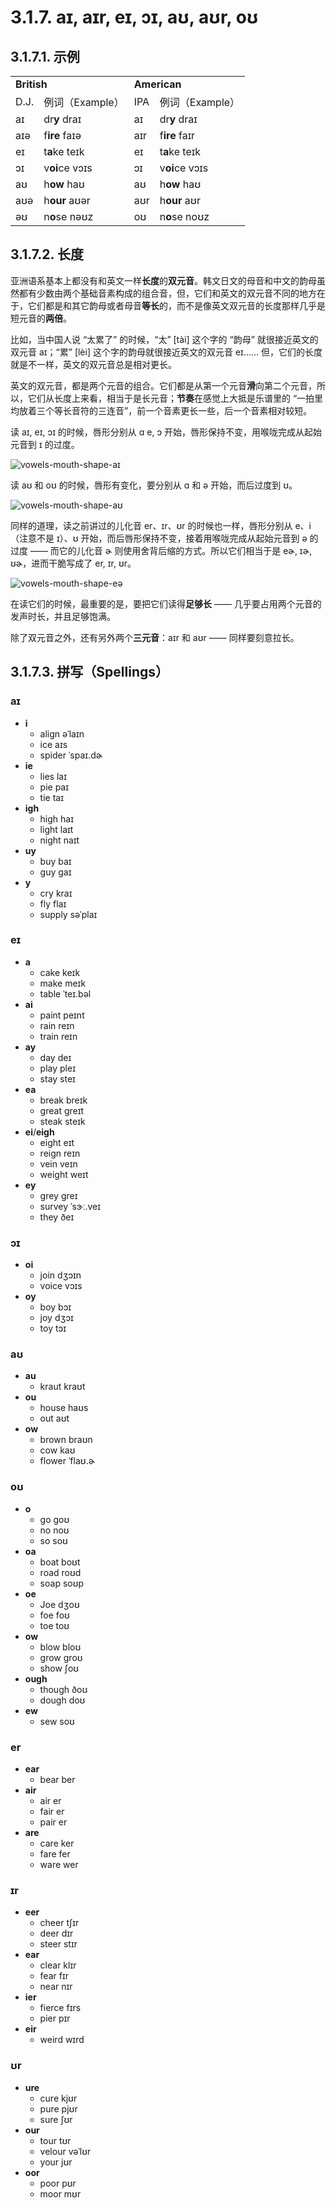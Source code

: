 # 3.1.7. <span class="pho">aɪ, aɪr, eɪ, ɔɪ, aʊ, aʊr, oʊ</span>

## 3.1.7.1. 示例

<table>
<tbody>
<tr>
<td colspan="2"><strong>British</strong></td>
<td colspan="2"><strong>American</strong></td>
</tr>
<tr>
<td>D.J.</td>
<td>例词（Example）</td>
<td>IPA</td>
<td>例词（Example）</td>
</tr>
<tr>
<td><span class="pho">aɪ</span><span class="speak-word-inline" data-audio-uk-male="/audios/uk_phonetics_sound_eye_2023feb.mp3"></span></td>
<td>dr<b>y</b> <span class="pho alt">draɪ</span><span class="speak-word-inline" data-audio-uk-female="/audios/dry-uk-female.mp3" data-audio-uk-male="/audios/dry-uk-male.mp3"></span></td>
<td><span class="pho">aɪ</span><span class="speak-word-inline" data-audio-us-male="/audios/us_phonetics_sound_eye_2023feb.mp3"></span></td>
<td>dr<b>y</b> <span class="pho alt">draɪ</span><span class="speak-word-inline" data-audio-us-female="/audios/dry-us-female.mp3" data-audio-us-male="/audios/dry-us-male.mp3"></span></td>
</tr>
<tr>
<td><span class="pho">aɪə</span><span class="speak-word-inline" data-audio-uk-male="/audios/uk_phonetics_sound_fire_2023feb.mp3"></span></td>
<td>f<b>ire</b> <span class="pho alt">faɪə</span><span class="speak-word-inline" data-audio-uk-female="/audios/fire-uk-female.mp3" data-audio-uk-male="/audios/fire-uk-male.mp3"></span></td>
<td><span class="pho">aɪr</span><span class="speak-word-inline" data-audio-us-male="/audios/us_phonetics_sound_fire_2023feb.mp3"></span></td>
<td>f<b>ire</b> <span class="pho alt">faɪr</span><span class="speak-word-inline" data-audio-us-female="/audios/fire-us-female.mp3" data-audio-us-male="/audios/fire-us-male.mp3"></span></td>
</tr>
<tr>
<td><span class="pho">eɪ</span><span class="speak-word-inline" data-audio-uk-male="/audios/uk_phonetics_sound_day_2023feb_002.mp3"></span></td>
<td>t<b>a</b>ke <span class="pho alt">teɪk</span><span class="speak-word-inline" data-audio-uk-female="/audios/take-uk-female.mp3" data-audio-uk-male="/audios/take-uk-male.mp3"></span></td>
<td><span class="pho">eɪ</span><span class="speak-word-inline" data-audio-us-male="/audios/us_phonetics_sound_day_2023feb_002.mp3"></span></td>
<td>t<b>a</b>ke <span class="pho alt">teɪk</span><span class="speak-word-inline" data-audio-us-female="/audios/take-us-female.mp3" data-audio-us-male="/audios/take-us-male.mp3"></span></td>
</tr>
<tr>
<td><span class="pho">ɔɪ</span><span class="speak-word-inline" data-audio-uk-male="/audios/uk_phonetics_sound_boy_2023feb.mp3"></span></td>
<td>v<b>oi</b>ce <span class="pho alt">vɔɪs</span><span class="speak-word-inline" data-audio-uk-female="/audios/voice-uk-female.mp3" data-audio-uk-male="/audios/voice-uk-male.mp3"></span></td>
<td><span class="pho">ɔɪ</span><span class="speak-word-inline" data-audio-us-male="/audios/us_phonetics_sound_boy_2023feb.mp3"></span></td>
<td>v<b>oi</b>ce <span class="pho alt">vɔɪs</span><span class="speak-word-inline" data-audio-us-female="/audios/voice-us-female.mp3" data-audio-us-male="/audios/voice-us-male.mp3"></span></td>
</tr>
<tr>
<td><span class="pho">aʊ</span><span class="speak-word-inline" data-audio-uk-male="/audios/uk_phonetics_sound_mouth_2023feb.mp3"></span></td>
<td>h<b>ow</b> <span class="pho alt">haʊ</span><span class="speak-word-inline" data-audio-uk-female="/audios/how-uk-female.mp3" data-audio-uk-male="/audios/how-uk-male.mp3"></span></td>
<td><span class="pho">aʊ</span><span class="speak-word-inline" data-audio-us-male="/audios/us_phonetics_sound_mouth_2023feb.mp3"></span></td>
<td>h<b>ow</b> <span class="pho alt">haʊ</span><span class="speak-word-inline" data-audio-us-female="/audios/how-us-female.mp3" data-audio-us-male="/audios/how-us-male.mp3"></span></td>
</tr>
<tr>
<td><span class="pho">aʊə</span><span class="speak-word-inline" data-audio-uk-male="/audios/uk_phonetics_sound_hour_2023feb.mp3"></span></td>
<td>h<b>our</b> <span class="pho alt">aʊər</span><span class="speak-word-inline" data-audio-uk-female="/audios/hour-uk-female.mp3" data-audio-uk-male="/audios/hour-uk-male.mp3"></span></td>
<td><span class="pho">aʊr</span><span class="speak-word-inline" data-audio-us-male="/audios/us_phonetics_sound_hour_2023feb.mp3"></span></td>
<td>h<b>our</b> <span class="pho alt">aʊr</span><span class="speak-word-inline" data-audio-us-female="/audios/hour-us-female.mp3" data-audio-us-male="/audios/hour-us-male.mp3"></span></td>
</tr>
<tr>
<td><span class="pho">əʊ</span><span class="speak-word-inline" data-audio-uk-male="/audios/uk_phonetics_sound_nose_2023feb.mp3"></span></td>
<td>n<b>o</b>se <span class="pho alt">nəʊz</span><span class="speak-word-inline" data-audio-uk-female="/audios/nose-uk-female.mp3" data-audio-uk-male="/audios/nose-uk-male.mp3"></span></td>
<td><span class="pho">oʊ</span><span class="speak-word-inline" data-audio-us-male="/audios/us_phonetics_sound_nose_2023feb.mp3"></span></td>
<td>n<b>o</b>se <span class="pho alt">noʊz</span><span class="speak-word-inline" data-audio-us-female="/audios/nose-us-female.mp3" data-audio-us-male="/audios/nose-us-male.mp3"></span></td>
</tr>
</tbody>
</table>

## 3.1.7.2. 长度

亚洲语系基本上都没有和英文一样**长度**的**双元音**。韩文日文的母音和中文的韵母虽然都有少数由两个基础音素构成的组合音，但，它们和英文的双元音不同的地方在于，它们都是和其它韵母或者母音**等长**的，而不是像英文双元音的长度那样几乎是短元音的**两倍**。

比如，当中国人说 “太累了”<span class="speak-word-inline" data-audio-other="/audios/太累了-zh-cn-male.mp3"></span> 的时候，“太” <span class="pho">[tài]</span> 这个字的 “韵母” 就很接近英文的双元音 <span class="pho">aɪ</span><span class="speak-word-inline" data-audio-us-male="/audios/us_phonetics_sound_eye_2023feb.mp3"></span>；“累” <span class="pho">[lèi]</span> 这个字的韵母就很接近英文的双元音 <span class="pho">eɪ</span><span class="speak-word-inline" data-audio-us-male="/audios/us_phonetics_sound_day_2023feb_002.mp3"></span>…… 但，它们的长度就是不一样，英文的双元音总是相对更长。

英文的双元音，都是两个元音的组合。它们都是从第一个元音**滑**向第二个元音，所以，它们从长度上来看，相当于是长元音；**节奏**在感觉上大抵是乐谱里的 “一拍里均放着三个等长音符的三连音”，前一个音素更长一些，后一个音素相对较短。

读 <span class="pho">aɪ</span><span class="speak-word-inline" data-audio-us-male="/audios/us_phonetics_sound_eye_2023feb.mp3"></span>, <span class="pho">eɪ</span><span class="speak-word-inline" data-audio-us-male="/audios/us_phonetics_sound_day_2023feb_002.mp3"></span>, <span class="pho">ɔɪ</span><span class="speak-word-inline" data-audio-us-male="/audios/us_phonetics_sound_boy_2023feb.mp3"></span> 的时候，唇形分别从 <span class="pho">ɑ</span><span class="speak-word-inline" data-audio-us-male="/audios/us_phonetics_sound_father_2023feb.mp3"></span> <span class="pho">e</span><span class="speak-word-inline" data-audio-us-male="/audios/us_phonetics_sound_head_2023feb.mp3"></span>, <span class="pho">ɔ</span><span class="speak-word-inline" data-audio-us-male="/audios/us_phonetics_sound_horse_2023feb.mp3"></span> 开始，唇形保持不变，用喉咙完成从起始元音到 <span class="pho">ɪ</span><span class="speak-word-inline" data-audio-us-male="/audios/us_phonetics_sound_ship_2023feb.mp3"></span> 的过度。

![vowels-mouth-shape-aɪ](/images/vowels-mouth-shape-aɪ.svg)

读 <span class="pho">aʊ</span><span class="speak-word-inline" data-audio-us-male="/audios/us_phonetics_sound_mouth_2023feb.mp3"></span> 和 <span class="pho">oʊ</span><span class="speak-word-inline" data-audio-us-male="/audios/us_phonetics_sound_nose_2023feb.mp3"></span> 的时候，唇形有变化，要分别从 <span class="pho">ɑ</span><span class="speak-word-inline" data-audio-us-male="/audios/us_phonetics_sound_father_2023feb.mp3"></span> 和 <span class="pho">ə</span><span class="speak-word-inline" data-audio-us-male="/audios/us_phonetics_sound_above_2023feb.mp3"></span> 开始，而后过度到 <span class="pho">ʊ</span><span class="speak-word-inline" data-audio-us-male="/audios/us_phonetics_sound_foot_2023feb.mp3"></span>。

![vowels-mouth-shape-aʊ](/images/vowels-mouth-shape-aʊ.svg)

同样的道理，读之前讲过的儿化音 <span class="pho">er</span><span class="speak-word-inline" data-audio-us-male="/audios/us_phonetics_sound_hair_2023feb.mp3"></span>、<span class="pho">ɪr</span><span class="speak-word-inline" data-audio-us-male="/audios/us_phonetics_sound_ear_2023feb.mp3"></span>、<span class="pho">ʊr</span><span class="speak-word-inline" data-audio-us-male="/audios/us_phonetics_sound_pure_2023feb.mp3"></span> 的时候也一样，唇形分别从 <span class="pho">e</span><span class="speak-word-inline" data-audio-us-male="/audios/us_phonetics_sound_head_2023feb.mp3"></span>、<span class="pho">i</span><span class="speak-word-inline" data-audio-us-male="/audios/us_phonetics_sound_sheep_2023feb.mp3"></span>（注意不是 <span class="pho">ɪ</span>）、<span class="pho">ʊ</span><span class="speak-word-inline" data-audio-us-male="/audios/us_phonetics_sound_foot_2023feb.mp3"></span> 开始，而后唇形保持不变，接着用喉咙完成从起始元音到 <span class="pho">ə</span><span class="speak-word-inline" data-audio-us-male="/audios/us_phonetics_sound_above_2023feb.mp3"></span> 的过度 —— 而它的儿化音 <span class="pho">ɚ</span><span class="speak-word-inline" data-audio-us-male="/audios/us_phonetics_sound_mother_2023feb.mp3"></span> 则使用舍背后缩的方式。所以它们相当于是 <span class="pho">eɚ, ɪɚ, ʊɚ</span>，进而干脆写成了 <span class="pho">er, ɪr, ʊr</span>。

![vowels-mouth-shape-eə](/images/vowels-mouth-shape-eə.svg)

在读它们的时候，最重要的是，要把它们读得**足够长** —— 几乎要占用两个元音的发声时长，并且足够饱满。

除了双元音之外，还有另外两个**三元音**：<span class="pho">aɪr</span><span class="speak-word-inline" data-audio-us-male="/audios/us_phonetics_sound_fire_2023feb.mp3"></span> 和 <span class="pho">aʊr</span><span class="speak-word-inline" data-audio-us-male="/audios/us_phonetics_sound_hour_2023feb.mp3"></span> —— 同样要刻意拉长。

## 3.1.7.3. 拼写（Spellings）

### <span class="pho">aɪ</span>

* **i**
  * align <span class="pho alt">əˈlaɪn</span> <span class="speak-word-inline" data-audio-us-male="/audios/align-us-male.mp3" data-audio-us-female="/audios/align-us-female.mp3"></span>
  * ice <span class="pho alt">aɪs</span> <span class="speak-word-inline" data-audio-us-male="/audios/ice-us-male.mp3" data-audio-us-female="/audios/ice-us-female.mp3"></span>
  * spider <span class="pho alt">ˈspaɪ.dɚ</span> <span class="speak-word-inline" data-audio-us-male="/audios/spider-us-male.mp3" data-audio-us-female="/audios/spider-us-female.mp3"></span>
* **ie**
  * lies <span class="pho alt">laɪ</span> <span class="speak-word-inline" data-audio-us-male="/audios/lies-us-male.mp3" data-audio-us-female="/audios/lies-us-female.mp3"></span>
  * pie <span class="pho alt">paɪ</span> <span class="speak-word-inline" data-audio-us-male="/audios/pie-us-male.mp3" data-audio-us-female="/audios/pie-us-female.mp3"></span>
  * tie <span class="pho alt">taɪ</span> <span class="speak-word-inline" data-audio-us-male="/audios/tie-us-male.mp3" data-audio-us-female="/audios/tie-us-female.mp3"></span>
* **igh**
  * high <span class="pho alt">haɪ</span> <span class="speak-word-inline" data-audio-us-male="/audios/high-us-male.mp3" data-audio-us-female="/audios/high-us-female.mp3"></span>
  * light <span class="pho alt">laɪt</span> <span class="speak-word-inline" data-audio-us-male="/audios/light-us-male.mp3" data-audio-us-female="/audios/light-us-female.mp3"></span>
  * night <span class="pho alt">naɪt</span> <span class="speak-word-inline" data-audio-us-male="/audios/night-us-male.mp3" data-audio-us-female="/audios/night-us-female.mp3"></span>
* **uy**
  * buy <span class="pho alt">baɪ</span> <span class="speak-word-inline" data-audio-us-male="/audios/buy-us-male.mp3" data-audio-us-female="/audios/buy-us-female.mp3"></span>
  * guy <span class="pho alt">ɡaɪ</span> <span class="speak-word-inline" data-audio-us-male="/audios/guy-us-male.mp3" data-audio-us-female="/audios/guy-us-female.mp3"></span>
* **y**
  * cry <span class="pho alt">kraɪ</span> <span class="speak-word-inline" data-audio-us-male="/audios/cry-us-male.mp3" data-audio-us-female="/audios/cry-us-female.mp3"></span>
  * fly <span class="pho alt">flaɪ</span> <span class="speak-word-inline" data-audio-us-male="/audios/fly-us-male.mp3" data-audio-us-female="/audios/fly-us-female.mp3"></span>
  * supply <span class="pho alt">səˈplaɪ</span> <span class="speak-word-inline" data-audio-us-male="/audios/supply-us-male.mp3" data-audio-us-female="/audios/supply-us-female.mp3"></span>

### <span class="pho">eɪ</span>

* **a**
  * cake <span class="pho alt">keɪk</span> <span class="speak-word-inline" data-audio-us-male="/audios/cake-us-male.mp3" data-audio-us-female="/audios/cake-us-female.mp3"></span>
  * make <span class="pho alt">meɪk</span> <span class="speak-word-inline" data-audio-us-male="/audios/make-us-male.mp3" data-audio-us-female="/audios/make-us-female.mp3"></span>
  * table <span class="pho alt">ˈteɪ.bəl</span> <span class="speak-word-inline" data-audio-us-male="/audios/table-us-male.mp3" data-audio-us-female="/audios/table-us-female.mp3"></span>
* **ai**
  * paint <span class="pho alt">peɪnt</span> <span class="speak-word-inline" data-audio-us-male="/audios/paint-us-male.mp3" data-audio-us-female="/audios/paint-us-female.mp3"></span>
  * rain <span class="pho alt">reɪn</span> <span class="speak-word-inline" data-audio-us-male="/audios/rain-us-male.mp3" data-audio-us-female="/audios/rain-us-female.mp3"></span>
  * train <span class="pho alt">reɪn</span> <span class="speak-word-inline" data-audio-us-male="/audios/train-us-male.mp3" data-audio-us-female="/audios/train-us-female.mp3"></span>
* **ay**
  * day <span class="pho alt">deɪ</span> <span class="speak-word-inline" data-audio-us-male="/audios/day-us-male.mp3" data-audio-us-female="/audios/day-us-female.mp3"></span>
  * play <span class="pho alt">pleɪ</span> <span class="speak-word-inline" data-audio-us-male="/audios/play-us-male.mp3" data-audio-us-female="/audios/play-us-female.mp3"></span>
  * stay <span class="pho alt">steɪ</span> <span class="speak-word-inline" data-audio-us-male="/audios/stay-us-male.mp3" data-audio-us-female="/audios/stay-us-female.mp3"></span>
* **ea**
  * break <span class="pho alt">breɪk</span> <span class="speak-word-inline" data-audio-us-male="/audios/break-us-male.mp3" data-audio-us-female="/audios/break-us-female.mp3"></span>
  * great <span class="pho alt">ɡreɪt</span> <span class="speak-word-inline" data-audio-us-male="/audios/great-us-male.mp3" data-audio-us-female="/audios/great-us-female.mp3"></span>
  * steak <span class="pho alt">steɪk</span> <span class="speak-word-inline" data-audio-us-male="/audios/steak-us-male.mp3" data-audio-us-female="/audios/steak-us-female.mp3"></span>
* **ei**/**eigh**
  * eight <span class="pho alt">eɪt</span> <span class="speak-word-inline" data-audio-us-male="/audios/eight-us-male.mp3" data-audio-us-female="/audios/eight-us-female.mp3"></span>
  * reign <span class="pho alt">reɪn</span> <span class="speak-word-inline" data-audio-us-male="/audios/reign-us-male.mp3" data-audio-us-female="/audios/reign-us-female.mp3"></span>
  * vein <span class="pho alt">veɪn</span> <span class="speak-word-inline" data-audio-us-male="/audios/vein-us-male.mp3" data-audio-us-female="/audios/vein-us-female.mp3"></span>
  * weight <span class="pho alt">weɪt</span> <span class="speak-word-inline" data-audio-us-male="/audios/weight-us-male.mp3" data-audio-us-female="/audios/weight-us-female.mp3"></span>
* **ey**
  * grey <span class="pho alt">ɡreɪ</span> <span class="speak-word-inline" data-audio-us-male="/audios/grey-us-male.mp3" data-audio-us-female="/audios/grey-us-female.mp3"></span>
  * survey <span class="pho alt">ˈsɝː.veɪ</span> <span class="speak-word-inline" data-audio-us-male="/audios/survey-us-male.mp3" data-audio-us-female="/audios/survey-us-female.mp3"></span>
  * they <span class="pho alt">ðeɪ</span> <span class="speak-word-inline" data-audio-us-male="/audios/they-us-male.mp3" data-audio-us-female="/audios/they-us-female.mp3"></span>

### <span class="pho">ɔɪ</span>

* **oi**
  * join <span class="pho alt">dʒɔɪn</span> <span class="speak-word-inline" data-audio-us-male="/audios/join-us-male.mp3" data-audio-us-female="/audios/join-us-female.mp3"></span>
  * voice <span class="pho alt">vɔɪs</span> <span class="speak-word-inline" data-audio-us-male="/audios/voice-us-male.mp3" data-audio-us-female="/audios/voice-us-female.mp3"></span>
* **oy**
  * boy <span class="pho alt">bɔɪ</span> <span class="speak-word-inline" data-audio-us-male="/audios/boy-us-male.mp3" data-audio-us-female="/audios/boy-us-female.mp3"></span>
  * joy <span class="pho alt">dʒɔɪ</span> <span class="speak-word-inline" data-audio-us-male="/audios/joy-us-male.mp3" data-audio-us-female="/audios/joy-us-female.mp3"></span>
  * toy <span class="pho alt">tɔɪ</span> <span class="speak-word-inline" data-audio-us-male="/audios/toy-us-male.mp3" data-audio-us-female="/audios/toy-us-female.mp3"></span>

### <span class="pho">aʊ</span>

* **au**
  * kraut <span class="pho alt">kraʊt</span> <span class="speak-word-inline" data-audio-us-male="/audios/kraut-us-male.mp3" data-audio-us-female="/audios/kraut-us-female.mp3"></span>
* **ou**
  * house <span class="pho alt">haʊs</span> <span class="speak-word-inline" data-audio-us-male="/audios/house-us-male.mp3" data-audio-us-female="/audios/house-us-female.mp3"></span>
  * out <span class="pho alt">aʊt</span> <span class="speak-word-inline" data-audio-us-male="/audios/out-us-male.mp3" data-audio-us-female="/audios/out-us-female.mp3"></span>
* **ow**
  * brown <span class="pho alt">braʊn</span> <span class="speak-word-inline" data-audio-us-male="/audios/brown-us-male.mp3" data-audio-us-female="/audios/brown-us-female.mp3"></span>
  * cow <span class="pho alt">kaʊ</span> <span class="speak-word-inline" data-audio-us-male="/audios/cow-us-male.mp3" data-audio-us-female="/audios/cow-us-female.mp3"></span>
  * flower <span class="pho alt">ˈflaʊ.ɚ</span> <span class="speak-word-inline" data-audio-us-male="/audios/flower-us-male.mp3" data-audio-us-female="/audios/flower-us-female.mp3"></span>

### <span class="pho">oʊ</span>

* **o**
  * go <span class="pho alt">ɡoʊ</span> <span class="speak-word-inline" data-audio-us-male="/audios/go-us-male.mp3" data-audio-us-female="/audios/go-us-female.mp3"></span>
  * no <span class="pho alt">noʊ</span> <span class="speak-word-inline" data-audio-us-male="/audios/no-us-male.mp3" data-audio-us-female="/audios/no-us-female.mp3"></span>
  * so <span class="pho alt">soʊ</span> <span class="speak-word-inline" data-audio-us-male="/audios/so-us-male.mp3" data-audio-us-female="/audios/so-us-female.mp3"></span>
* **oa**
  * boat <span class="pho alt">boʊt</span> <span class="speak-word-inline" data-audio-us-male="/audios/boat-us-male.mp3" data-audio-us-female="/audios/boat-us-female.mp3"></span>
  * road <span class="pho alt">roʊd</span> <span class="speak-word-inline" data-audio-us-male="/audios/road-us-male.mp3" data-audio-us-female="/audios/road-us-female.mp3"></span>
  * soap <span class="pho alt">soʊp</span> <span class="speak-word-inline" data-audio-us-male="/audios/soap-us-male.mp3" data-audio-us-female="/audios/soap-us-female.mp3"></span>
* **oe**
  * Joe <span class="pho alt">dʒoʊ</span> <span class="speak-word-inline" data-audio-us-male="/audios/Joe-us-male.mp3" data-audio-us-female="/audios/Joe-us-female.mp3"></span>
  * foe <span class="pho alt">foʊ</span> <span class="speak-word-inline" data-audio-us-male="/audios/foe-us-male.mp3" data-audio-us-female="/audios/foe-us-female.mp3"></span>
  * toe <span class="pho alt">toʊ</span> <span class="speak-word-inline" data-audio-us-male="/audios/toe-us-male.mp3" data-audio-us-female="/audios/toe-us-female.mp3"></span>
* **ow**
  * blow <span class="pho alt">bloʊ</span> <span class="speak-word-inline" data-audio-us-male="/audios/blow-us-male.mp3" data-audio-us-female="/audios/blow-us-female.mp3"></span>
  * grow <span class="pho alt">ɡroʊ</span> <span class="speak-word-inline" data-audio-us-male="/audios/grow-us-male.mp3" data-audio-us-female="/audios/grow-us-female.mp3"></span>
  * show <span class="pho alt">ʃoʊ</span> <span class="speak-word-inline" data-audio-us-male="/audios/show-us-male.mp3" data-audio-us-female="/audios/show-us-female.mp3"></span>
* **ough**
  * though <span class="pho alt">ðoʊ</span> <span class="speak-word-inline" data-audio-us-male="/audios/though-us-male.mp3" data-audio-us-female="/audios/though-us-female.mp3"></span>
  * dough <span class="pho alt">doʊ</span> <span class="speak-word-inline" data-audio-us-male="/audios/dough-us-male.mp3" data-audio-us-female="/audios/dough-us-female.mp3"></span>
* **ew**
  * sew <span class="pho alt">soʊ</span> <span class="speak-word-inline" data-audio-us-male="/audios/sew-us-male.mp3" data-audio-us-female="/audios/sew-us-female.mp3"></span>

### <span class="pho">er</span>

* **ear**
  * bear <span class="pho alt">ber</span> <span class="speak-word-inline" data-audio-us-male="/audios/bear-us-male.mp3" data-audio-us-female="/audios/bear-us-female.mp3"></span>
* **air**
  * air <span class="pho alt">er</span> <span class="speak-word-inline" data-audio-us-male="/audios/air-us-male.mp3" data-audio-us-female="/audios/air-us-female.mp3"></span>
  * fair <span class="pho alt">er</span> <span class="speak-word-inline" data-audio-us-male="/audios/fair-us-male.mp3" data-audio-us-female="/audios/fair-us-female.mp3"></span>
  * pair <span class="pho alt">er</span> <span class="speak-word-inline" data-audio-us-male="/audios/pair-us-male.mp3" data-audio-us-female="/audios/pair-us-female.mp3"></span>
* **are**
  * care <span class="pho alt">ker</span> <span class="speak-word-inline" data-audio-us-male="/audios/care-us-male.mp3" data-audio-us-female="/audios/care-us-female.mp3"></span>
  * fare <span class="pho alt">fer</span> <span class="speak-word-inline" data-audio-us-male="/audios/fare-us-male.mp3" data-audio-us-female="/audios/fare-us-female.mp3"></span>
  * ware <span class="pho alt">wer</span> <span class="speak-word-inline" data-audio-us-male="/audios/ware-us-male.mp3" data-audio-us-female="/audios/ware-us-female.mp3"></span>

### <span class="pho">ɪr</span>

* **eer**
  * cheer <span class="pho alt">tʃɪr</span> <span class="speak-word-inline" data-audio-us-male="/audios/cheer-us-male.mp3" data-audio-us-female="/audios/cheer-us-female.mp3"></span>
  * deer <span class="pho alt">dɪr</span> <span class="speak-word-inline" data-audio-us-male="/audios/deer-us-male.mp3" data-audio-us-female="/audios/deer-us-female.mp3"></span>
  * steer <span class="pho alt">stɪr</span> <span class="speak-word-inline" data-audio-us-male="/audios/steer-us-male.mp3" data-audio-us-female="/audios/steer-us-female.mp3"></span>
* **ear**
  * clear <span class="pho alt">klɪr</span> <span class="speak-word-inline" data-audio-us-male="/audios/clear-us-male.mp3" data-audio-us-female="/audios/clear-us-female.mp3"></span>
  * fear <span class="pho alt">fɪr</span> <span class="speak-word-inline" data-audio-us-male="/audios/fear-us-male.mp3" data-audio-us-female="/audios/fear-us-female.mp3"></span>
  * near <span class="pho alt">nɪr</span> <span class="speak-word-inline" data-audio-us-male="/audios/near-us-male.mp3" data-audio-us-female="/audios/near-us-female.mp3"></span>
* **ier**
  * fierce <span class="pho alt">fɪrs</span> <span class="speak-word-inline" data-audio-us-male="/audios/fierce-us-male.mp3" data-audio-us-female="/audios/fierce-us-female.mp3"></span>
  * pier <span class="pho alt">pɪr</span> <span class="speak-word-inline" data-audio-us-male="/audios/pier-us-male.mp3" data-audio-us-female="/audios/pier-us-female.mp3"></span>
* **eir**
  * weird <span class="pho alt">wɪrd</span> <span class="speak-word-inline" data-audio-us-male="/audios/weird-us-male.mp3" data-audio-us-female="/audios/weird-us-female.mp3"></span>

### <span class="pho">ʊr</span>

* **ure**
  * cure <span class="pho alt">kjʊr</span> <span class="speak-word-inline" data-audio-us-male="/audios/cure-us-male.mp3" data-audio-us-female="/audios/cure-us-female.mp3"></span>
  * pure <span class="pho alt">pjʊr</span> <span class="speak-word-inline" data-audio-us-male="/audios/pure-us-male.mp3" data-audio-us-female="/audios/pure-us-female.mp3"></span>
  * sure <span class="pho alt">ʃʊr</span> <span class="speak-word-inline" data-audio-us-male="/audios/sure-us-male.mp3" data-audio-us-female="/audios/sure-us-female.mp3"></span>
* **our**
  * tour <span class="pho alt">tʊr</span> <span class="speak-word-inline" data-audio-us-male="/audios/tour-us-male.mp3" data-audio-us-female="/audios/tour-us-female.mp3"></span>
  * velour <span class="pho alt">vəˈlʊr</span> <span class="speak-word-inline" data-audio-us-male="/audios/velour-us-male.mp3" data-audio-us-female="/audios/velour-us-female.mp3"></span>
  * your <span class="pho alt">jʊr</span> <span class="speak-word-inline" data-audio-us-male="/audios/your-us-male.mp3" data-audio-us-female="/audios/your-us-female.mp3"></span>
* **oor**
  * poor <span class="pho alt">pʊr</span> <span class="speak-word-inline" data-audio-us-male="/audios/poor-us-male.mp3" data-audio-us-female="/audios/poor-us-female.mp3"></span>
  * moor <span class="pho alt">mʊr</span> <span class="speak-word-inline" data-audio-us-male="/audios/moor-us-male.mp3" data-audio-us-female="/audios/moor-us-female.mp3"></span>
